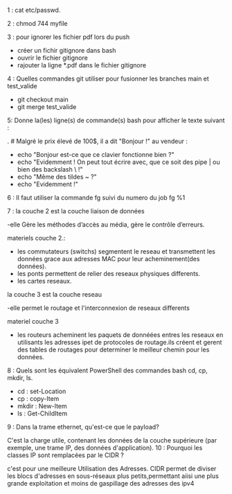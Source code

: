 1 : cat etc/passwd.

2 : chmod 744 myfile

3 : pour ignorer les fichier pdf lors du push

  * créer un fichir gitignore dans bash
  * ouvrir le fichier gitignore
  * rajouter la ligne *.pdf dans le fichier gitignore

4 : Quelles commandes git utiliser pour fusionner les branches main et test_valide

* git checkout main
* git merge test_valide

5:  Donne la(les) ligne(s) de commande(s) bash pour afficher le texte suivant :

. # Malgré le prix élevé de 100$, il a dit "Bonjour !" au vendeur :
- echo "Bonjour est-ce que ce clavier fonctionne bien ?"
- echo "Evidemment ! On peut tout écrire avec, que ce soit des pipe | ou bien des backslash \\ !"
- echo "Même des tildes ~ ?"
- echo "Evidemment !"

 6 : Il faut utiliser la commande fg suivi du numero du job
 fg %1

 7 : la couche 2 est la couche liaison de données
 
-elle Gère les méthodes d’accès au média, gère le contrôle d’erreurs.

  materiels couche 2.:

  * les commutateurs (switchs) segmentent le reseau et transmettent les données grace aux adresses MAC pour leur acheminement(des données).
  * les ponts permettent de relier des reseaux physiques differents.
  * les cartes reseaux.

la couche 3 est la couche reseau

-elle permet le routage et l'interconnexion de reseaux differents
  
 materiel couche 3

* les routeurs acheminent les paquets de donnéées entres les reseaux en utilisants les adresses ipet de protocoles de routage.ils créent et gerent des tables de routages pour determiner le meilleur chemin pour les données.

 8 : Quels sont les équivalent PowerShell des commandes bash cd, cp, mkdir, ls.

  * cd   :  set-Location 
  * cp   :  copy-Item
  * mkdir : New-Item
  * ls   : Get-ChildItem

9 : Dans la trame ethernet, qu'est-ce que le payload?

 C'est la charge utile, contenant les données de la couche supérieure (par exemple, une trame IP, des données d'application).
10 : Pourquoi les classes IP sont remplacées par le CIDR ?

c'est pour une  meilleure Utilisation des Adresses.
CIDR permet de diviser les blocs d'adresses en sous-réseaux plus petits,permettant aiisi une plus grande exploitation et moins de gaspillage des adresses des ipv4

   


    

